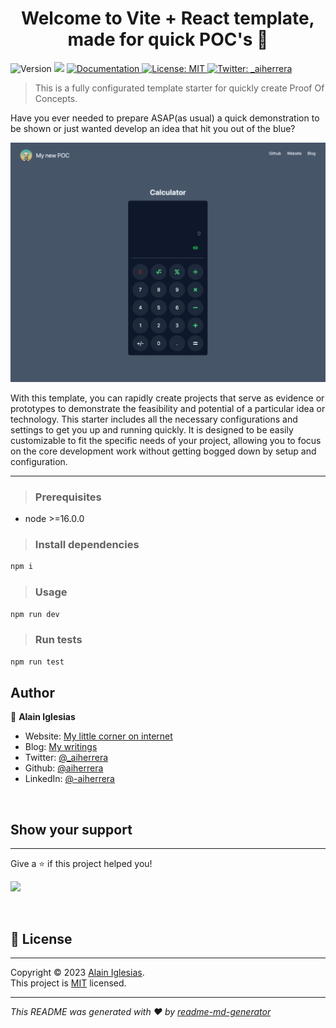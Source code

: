 <h1 align="center">Welcome to Vite + React template, made for quick POC's 👋</h1>
<p>
  <img alt="Version" src="https://img.shields.io/badge/version-0.0.0-blue.svg?cacheSeconds=2592000" />
  <img src="https://img.shields.io/badge/node-%3E%3D16.0.0-blue.svg" />
  <a href="https://github.com/aiherrera" target="_blank">
    <img alt="Documentation" src="https://img.shields.io/badge/documentation-yes-brightgreen.svg" />
  </a>
  <a href="https://github.com/aiherrera/aiherrera-turborepo-template/LICENSE" target="_blank">
    <img alt="License: MIT" src="https://img.shields.io/badge/License-MIT-yellow.svg" />
  </a>
  <a href="https://twitter.com/_aiherrera/" target="_blank">
    <img alt="Twitter: _aiherrera" src="https://img.shields.io/badge/follow-%40_aiherrera-1DA1F2?logo=twitter&style=social" />
  </a>
</p>

> This is a fully configurated template starter for quickly create Proof Of Concepts.

Have you ever needed to prepare ASAP(as usual) a quick demonstration to be shown or just wanted develop an idea that hit you out of the blue?

![Preview Image](https://github.com/aiherrera/vite-react-starter-template/blob/development/public/example.png?raw=true)

With this template, you can rapidly create projects that serve as evidence or prototypes to demonstrate the feasibility and potential of a particular idea or technology. This starter includes all the necessary configurations and settings to get you up and running quickly. It is designed to be easily customizable to fit the specific needs of your project, allowing you to focus on the core development work without getting bogged down by setup and configuration.

---

> ### Prerequisites

- node >=16.0.0

> ### Install dependencies

```sh
npm i
```

> ### Usage

```sh
npm run dev
```

> ### Run tests

```sh
npm run test
```

## Author

👤 **Alain Iglesias**

- Website: [My little corner on internet](https://aiherrera.com)
- Blog: [My writings](https://blog.aiherrera.com)
- Twitter: [@\_aiherrera](https://twitter.com/_aiherrera)
- Github: [@aiherrera](https://github.com/aiherrera)
- LinkedIn: [@-aiherrera](https://linkedin.com/in/-aiherrera)

&ensp;

## Show your support

---

Give a ⭐️ if this project helped you!

<a href="https://www.patreon.com/user?u=87542399">
  <img src="https://c5.patreon.com/external/logo/become_a_patron_button@2x.png" width="160">
</a>

&ensp;

## 📝 License

---

Copyright © 2023 [Alain Iglesias](https://github.com/aiherrera).<br />
This project is [MIT](https://github.com/aiherrera/aiherrera-turborepo-template/LICENSE.md) licensed.

---

_This README was generated with ❤️ by [readme-md-generator](https://github.com/kefranabg/readme-md-generator)_
